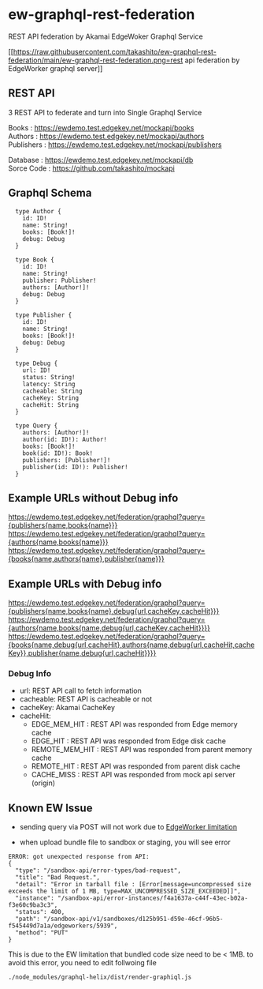 # ew-graphql-rest-federation
REST API federation by Akamai EdgeWoker Graphql Service

[[https://raw.githubusercontent.com/takashito/ew-graphql-rest-federation/main/ew-graphql-rest-federation.png=rest api federation by EdgeWorker graphql server]]

## REST API
3 REST API to federate and turn into Single Graphql Service <br>

Books : https://ewdemo.test.edgekey.net/mockapi/books <br>
Authors : https://ewdemo.test.edgekey.net/mockapi/authors <br>
Publishers : https://ewdemo.test.edgekey.net/mockapi/publishers <br>

Database : https://ewdemo.test.edgekey.net/mockapi/db <br>
Sorce Code : https://github.com/takashito/mockapi <br>


## Graphql Schema
```
  type Author {
    id: ID!
    name: String!
    books: [Book!]!
    debug: Debug
  }
  
  type Book {
    id: ID!
    name: String!
    publisher: Publisher!
    authors: [Author!]!
    debug: Debug
  }
  
  type Publisher {
    id: ID!
    name: String!
    books: [Book!]!
    debug: Debug
  }

  type Debug {
    url: ID!
    status: String!
    latency: String
    cacheable: String
    cacheKey: String
    cacheHit: String
  }

  type Query {
    authors: [Author!]!
    author(id: ID!): Author!
    books: [Book!]!
    book(id: ID!): Book!
    publishers: [Publisher!]!
    publisher(id: ID!): Publisher!
  }
```

## Example URLs without Debug info
https://ewdemo.test.edgekey.net/federation/graphql?query={publishers{name,books{name}}}<br>
https://ewdemo.test.edgekey.net/federation/graphql?query={authors{name,books{name}}}<br>
https://ewdemo.test.edgekey.net/federation/graphql?query={books{name,authors{name},publisher{name}}}
<br>


## Example URLs with Debug info
https://ewdemo.test.edgekey.net/federation/graphql?query={publishers{name,books{name},debug{url,cacheKey,cacheHit}}}<br>
https://ewdemo.test.edgekey.net/federation/graphql?query={authors{name,books{name,debug{url,cacheKey,cacheHit}}}}<br>
https://ewdemo.test.edgekey.net/federation/graphql?query={books{name,debug{url,cacheHit},authors{name,debug{url,cacheHit,cacheKey}},publisher{name,debug{url,cacheHit}}}}
<br>

### Debug Info
+ url: REST API call to fetch information
+ cacheable: REST API is cacheable or not
+ cacheKey: Akamai CacheKey
+ cacheHit: 
  - EDGE_MEM_HIT : REST API was responded from Edge memory cache
  - EDGE_HIT : REST API was responded from Edge disk cache
  - REMOTE_MEM_HIT : REST API was responded from parent memory cache
  - REMOTE_HIT : REST API was responded from parent disk cache
  - CACHE_MISS : REST API was responded from mock api server (origin)

## Known EW Issue

- sending query via POST will not work due to [EdgeWorker limitation](https://learn.akamai.com/en-us/webhelp/edgeworkers/edgeworkers-user-guide/GUID-F709406E-2D67-4996-B619-91E90F04EDF2.html)

- when upload bundle file to sandbox or staging, you will see error 
```
ERROR: got unexpected response from API:
{
  "type": "/sandbox-api/error-types/bad-request",
  "title": "Bad Request.",
  "detail": "Error in tarball file : [Error[message=uncompressed size exceeds the limit of 1 MB, type=MAX_UNCOMPRESSED_SIZE_EXCEEDED]]",
  "instance": "/sandbox-api/error-instances/f4a1637a-c44f-43ec-b02a-f3e60c9ba3c3",
  "status": 400,
  "path": "/sandbox-api/v1/sandboxes/d125b951-d59e-46cf-96b5-f545449d7a1a/edgeworkers/5939",
  "method": "PUT"
}
```
This is due to the EW limitation that bundled code size need to be < 1MB.
to avoid this error, you need to edit follwoing file

```
./node_modules/graphql-helix/dist/render-graphiql.js
